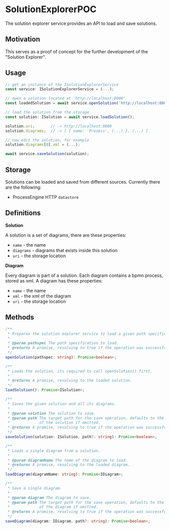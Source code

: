 # SolutionExplorerPOC

The solution explorer service provides an API to load and save solutions.

## Motivation

This serves as a proof of concept for the further development of the "Solution Explorer".

## Usage

```typescript
// get an instance of the ISolutionExplorerService
const service: ISolutionExplorerService = (...);

// open a solution located at 'http://localhost:8000'
const loadedSolution = await service.openSolution('http://localhost:8000');

// load the solution from the storage
const solution: ISolution = await service.loadSolution();

solution.uri;       // -> http://localhost:8000
solution.diagrams;  // -> [ { name: 'Prozess', (...) }, (...) ]

// now edit the solution, for example
solution.diagrams[0].xml = (...);

await service.saveSolution(solution);
```

## Storage

Solutions can be loaded and saved from different sources. Currently there are
the following:

- ProcessEngine HTTP `datastore`

## Definitions

**Solution**

A solution is a set of diagrams, there are these properties:

- `name` - the name
- `diagrams` - diagrams that exists inside this solution
- `uri` - the storage location

**Diagram**

Every diagram is part of a solution. Each diagram contains a bpmn process,
stored as xml. A diagram has these properties:

- `name` - the name
- `xml` - the xml of the diagram
- `uri` - the storage location

## Methods

```typescript
/**
 * Prepares the solution explorer service to load a given path specification.
 *
 * @param pathspec The path specification to load.
 * @returns A promise, resolving to true if the operation was successfull.
 */
openSolution(pathspec: string): Promise<boolean>;

/**
 * Loads the solution, its required to call openSolution() first.
 *
 * @returns A promise, resolving to the loaded solution.
 */
loadSolution(): Promise<ISolution>;

/**
 * Saves the given solution and all its diagrams.
 *
 * @param solution The solution to save.
 * @param path The target path for the save operation, defaults to the source
 *             of the solution if omitted.
 * @returns A promise, resolving to true if the operation was successfull.
 */
saveSolution(solution: ISolution, path?: string): Promise<boolean>;

/**
 * Loads a single diagram from a solution.
 *
 * @param diagramName The name of the diagram to load.
 * @returns A promise, resolving to the loaded diagram.
 */
loadDiagram(diagramName: string): Promise<IDiagram>;

/**
 * Save a single diagram.
 *
 * @param diagram The diagram to save.
 * @param path The target path for the save operation, defaults to the source
 *             of the diagram if omitted.
 * @returns A promise, resolving to true if the operation was successfull.
 */
saveDiagram(diagram: IDiagram, path?: string): Promise<boolean>;
```
